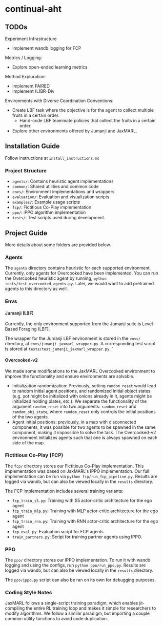 # continual-aht

## TODOs

Experiment Infrastructure
- Implement wandb logging for FCP

Metrics / Logging: 
- Explore open-ended learning metrics 

Method Exploration: 
- Implement PAIRED
- Implement (L)BR-Div

Environments with Diverse Coordination Conventions: 
- Create LBF task where the objective is for the agent to collect multiple fruits in a certain order. 
    - Hand-code LBF teammate policies that collect the fruits in a certain order. 
- Explore other environments offered by Jumanji and JaxMARL.

## Installation Guide
Follow instructions at `install_instructions.md`

### Project Structure
- `agents/`: Contains heuristic agent implementations
- `common/`: Shared utilities and common code
- `envs/`: Environment implementations and wrappers
- `evaluation/`: Evaluation and visualization scripts
- `examples/`: Example usage scripts
- `fcp/`: Fictitious Co-Play implementation
- `ppo/`: IPPO algorithm implementation
- `tests/`: Test scripts used during development.

## Project Guide

More details about some folders are provided below. 

### Agents

The `agents` directory contains heuristic for each supported environment. 
Currently, only agents for Overcooked have been implemented.
You can run the Overcooked heuristic agent by running, `python tests/test_overcooked_agents.py`.
Later, we would want to add pretrained agents to this directory as well. 

### Envs
#### Jumanji (LBF)
Currently, the only environment supported from the Jumanji suite is Level-Based Foraging (LBF).

The wrapper for the Jumanji LBF environment is stored in the `envs/` directory, at `envs/jumanji_jaxmarl_wrapper.py`. A corresponding test script is stored at `tests/test_jumanji_jaxmarl_wrapper.py`.
`
#### Overcooked-v2
We made some modifications to the JaxMARL Overcooked environment to improve the functionality and ensure environments are solvable.

- Initialization randomization: Previously, setting `random_reset` would lead to random initial agent positions, and randomized initial object states (e.g. pot might be initialized with onions already in it, agents might be initialized holding plates, etc.). We separate the functionality of the argument `random_reset` into two arguments: `random_reset` and `random_obj_state`, where `random_reset` only controls the initial positions of the two agents. 
- Agent initial positions: previously, in a map with disconnected components, it was possible for two agents to be spawned in the same component, making it impossible to solve the task. The Overcooked-v2 environment initializes agents such that one is always spawned on each side of the map.


### Fictitious Co-Play (FCP)
The `fcp/` directory stores our Fictitious Co-Play implementation. This implementation was based on JaxMARL's IPPO implementation. 
Our full implementation can be run via `python fcp/run_fcp_pipeline.py`. Results are logged via wandb, but can also be viewed locally in the `results` directory.

The FCP implementation includes several training variants:
- `fcp_train_s5.py`: Training with S5 actor-critic architecture for the ego agent
- `fcp_train_mlp.py`: Training with MLP actor-critic architecture for the ego agent
- `fcp_train_rnn.py`: Training with RNN actor-critic architecture for the ego agent
- `fcp_eval.py`: Evaluation script for FCP agents
- `train_partners.py`: Script for training partner agents using IPPO.

### PPO
The `ppo/` directory stores our IPPO implementation. 
To run it with wandb logging and using the configs, run `python ppo/run_ppo.py`. 
Results are logged via wandb, but can also be viewed locally in the `results` directory.

The `ppo/ippo.py` script can also be ran on its own for debugging purposes.

### Coding Style Notes
JaxMARL follows a single-script training paradigm, which enables jit-compiling the entire RL training loop and makes it simple for researchers to modify algorithms. 
We follow a similar paradigm, but importing a couple common utility functions to avoid code duplication. 
